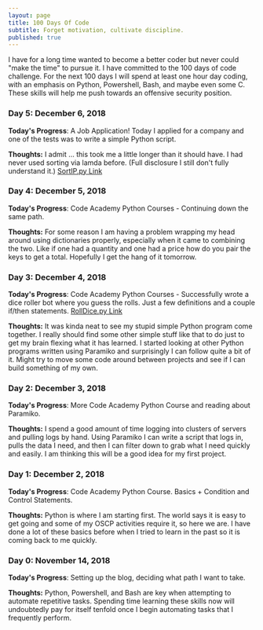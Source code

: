 ```yaml
---
layout: page
title: 100 Days Of Code
subtitle: Forget motivation, cultivate discipline.
published: true
---
```


I have for a long time wanted to become a better coder but never could "make the time" to pursue it. I have committed to the 100 days of code challenge. For the next 100 days I will spend at least one hour day coding, with an emphasis on Python, Powershell, Bash, and maybe even some C. These skills will help me push towards an offensive security position. 

### Day 5: December 6, 2018 

**Today's Progress**: A Job Application! Today I applied for a company and one of the tests was to write a simple Python script. 

**Thoughts:** I admit ... this took me a little longer than it should have. I had never used sorting via lamda before. (Full disclosure I still don't fully understand it.) [SortIP.py Link](https://github.com/jasonhacks/NoobPython/blob/master/SortIP.py)

### Day 4: December 5, 2018 

**Today's Progress**: Code Academy Python Courses - Continuing down the same path.

**Thoughts:** For some reason I am having a problem wrapping my head around using dictionaries properly, especially when it came to combining the two. Like if one had a quantity and one had a price how do you pair the keys to get a total. Hopefully I get the hang of it tomorrow. 

### Day 3: December 4, 2018 

**Today's Progress**: Code Academy Python Courses - Successfully wrote a dice roller bot where you guess the rolls. Just a few definitions and a couple if/then statements. [RollDice.py Link](https://github.com/jasonhacks/NoobPython/blob/master/RollDice.py)

**Thoughts:** It was kinda neat to see my stupid simple Python program come together. I really should find some other simple stuff like that to do just to get my brain flexing what it has learned. I started looking at other Python programs written using Paramiko and surprisingly I can follow quite a bit of it. Might try to move some code around between projects and see if I can build something of my own. 

### Day 2: December 3, 2018 

**Today's Progress**: More Code Academy Python Course and reading about Paramiko.

**Thoughts:** I spend a good amount of time logging into clusters of servers and pulling logs by hand. Using Paramiko I can write a script that logs in, pulls the data I need, and then I can filter down to grab what I need quickly and easily. I am thinking this will be a good idea for my first project. 

### Day 1: December 2, 2018 

**Today's Progress**: Code Academy Python Course. Basics + Condition and Control Statements.

**Thoughts:** Python is where I am starting first. The world says it is easy to get going and some of my OSCP activities require it, so here we are. I have done a lot of these basics before when I tried to learn in the past so it is coming back to me quickly.

### Day 0: November 14, 2018 

**Today's Progress**: Setting up the blog, deciding what path I want to take. 

**Thoughts:** Python, Powershell, and Bash are key when attempting to automate repetitive tasks. Spending time learning these skills now will undoubtedly pay for itself tenfold once I begin automating tasks that I frequently perform. 

<!---

# 100 Days Of Code - Log

### Day 0: February 30, 2016 (Example 1)
##### (delete me or comment me out)

**Today's Progress**: Fixed CSS, worked on canvas functionality for the app.

**Thoughts:** I really struggled with CSS, but, overall, I feel like I am slowly getting better at it. Canvas is still new for me, but I managed to figure out some basic functionality.

**Link to work:** [Calculator App](http://www.example.com)

### Day 0: February 30, 2016 (Example 2)
##### (delete me or comment me out)

**Today's Progress**: Fixed CSS, worked on canvas functionality for the app.

**Thoughts**: I really struggled with CSS, but, overall, I feel like I am slowly getting better at it. Canvas is still new for me, but I managed to figure out some basic functionality.

**Link(s) to work**: [Calculator App](http://www.example.com)


### Day 1: June 27, Monday

**Today's Progress**: I've gone through many exercises on FreeCodeCamp.

**Thoughts** I've recently started coding, and it's a great feeling when I finally solve an algorithm challenge after a lot of attempts and hours spent.

**Link(s) to work**
1. [Find the Longest Word in a String](https://www.freecodecamp.com/challenges/find-the-longest-word-in-a-string)
2. [Title Case a Sentence](https://www.freecodecamp.com/challenges/title-case-a-sentence)
--->

